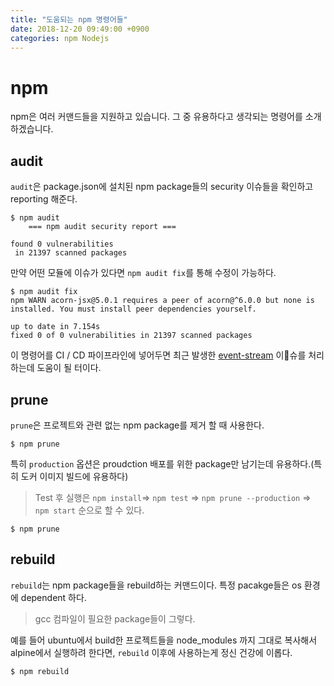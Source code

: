 ```yaml
---
title: "도움되는 npm 명령어들"
date: 2018-12-20 09:49:00 +0900
categories: npm Nodejs 
---
```


# npm

npm은 여러 커맨드들을 지원하고 있습니다.
그 중 유용하다고 생각되는 명령어를 소개하겠습니다.

## audit

`audit`은 package.json에 설치된 npm package들의 security 이슈들을 확인하고 reporting 해준다.

```shell
$ npm audit
    === npm audit security report ===

found 0 vulnerabilities
 in 21397 scanned packages
```

만약 어떤 모듈에 이슈가 있다면 `npm audit fix`를 통해 수정이 가능하다.

```shell
$ npm audit fix
npm WARN acorn-jsx@5.0.1 requires a peer of acorn@^6.0.0 but none is installed. You must install peer dependencies yourself.

up to date in 7.154s
fixed 0 of 0 vulnerabilities in 21397 scanned packages
```

이 명령어를 CI / CD 파이프라인에 넣어두면 최근 발생한 [event-stream](https://blog.npmjs.org/post/180565383195/details-about-the-event-stream-incident) 이슈를 처리하는데 도움이 될 터이다.

## prune

`prune`은 프로젝트와 관련 없는 npm package를 제거 할 때 사용한다.

```shell
$ npm prune
```

특히 `production` 옵션은 proudction 배포를 위한 package만 남기는데 유용하다.(특히 도커 이미지 빌드에 유용하다)
> Test 후 실행은 `npm install`=> `npm test` => `npm prune --production` => `npm start` 순으로 할 수 있다.

```shell
$ npm prune
```

## rebuild

`rebuild`는 npm package들을 rebuild하는 커맨드이다.
특정 pacakge들은 os 환경에 dependent 하다.
> gcc 컴파일이 필요한 package들이 그렇다.

예를 들어 ubuntu에서 build한 프로젝트들을 node_modules 까지 그대로 복사해서 alpine에서 실행하려 한다면, `rebuild` 이후에 사용하는게 정신 건강에 이롭다.

```shell
$ npm rebuild
```

